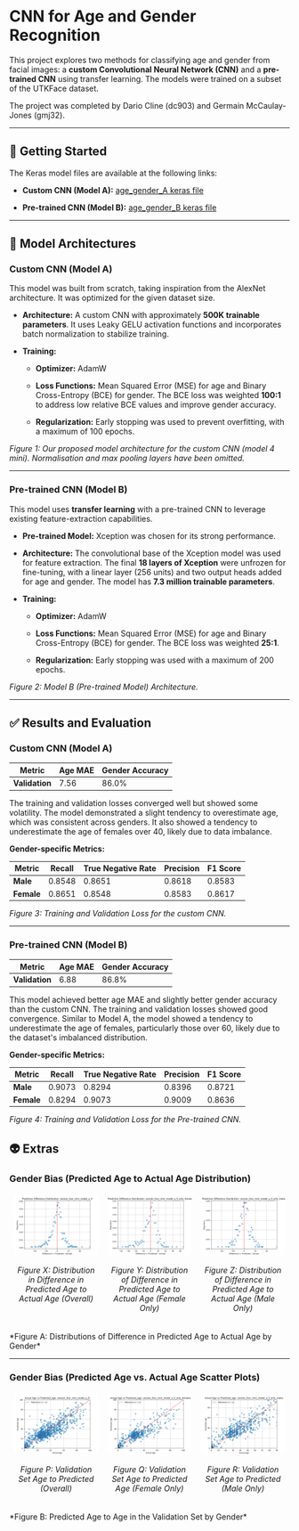 # CNN for Age and Gender Recognition

This project explores two methods for classifying age and gender from facial images: a **custom Convolutional Neural Network (CNN)** and a **pre-trained CNN** using transfer learning. The models were trained on a subset of the UTKFace dataset.

The project was completed by Dario Cline (dc903) and Germain McCaulay-Jones (gmj32).

---

## 🚀 Getting Started

The Keras model files are available at the following links:

* **Custom CNN (Model A):** [age_gender_A keras file](https://drive.google.com/file/d/198wLmX6aJn18K-_UirdRHog-y1EYGa0x/view?usp=sharing)

* **Pre-trained CNN (Model B):** [age_gender_B keras file](https://drive.google.com/file/d/1lFd-2I3J-o9HCtBCnYpESllyQhhput5V/view?usp=sharing)

---

## 🧠 Model Architectures

### Custom CNN (Model A)

This model was built from scratch, taking inspiration from the AlexNet architecture. It was optimized for the given dataset size.

* **Architecture:** A custom CNN with approximately **500K trainable parameters**. It uses Leaky GELU activation functions and incorporates batch normalization to stabilize training.

* **Training:**

    * **Optimizer:** AdamW

    * **Loss Functions:** Mean Squared Error (MSE) for age and Binary Cross-Entropy (BCE) for gender. The BCE loss was weighted **100:1** to address low relative BCE values and improve gender accuracy.

    * **Regularization:** Early stopping was used to prevent overfitting, with a maximum of 100 epochs.


*Figure 1: Our proposed model architecture for the custom CNN (model 4 mini). Normalisation and max pooling layers have been omitted.*

---

### Pre-trained CNN (Model B)

This model uses **transfer learning** with a pre-trained CNN to leverage existing feature-extraction capabilities.

* **Pre-trained Model:** Xception was chosen for its strong performance.

* **Architecture:** The convolutional base of the Xception model was used for feature extraction. The final **18 layers of Xception** were unfrozen for fine-tuning, with a linear layer (256 units) and two output heads added for age and gender. The model has **7.3 million trainable parameters**.

* **Training:**

    * **Optimizer:** AdamW

    * **Loss Functions:** Mean Squared Error (MSE) for age and Binary Cross-Entropy (BCE) for gender. The BCE loss was weighted **25:1**.

    * **Regularization:** Early stopping was used with a maximum of 200 epochs.

*Figure 2: Model B (Pre-trained Model) Architecture.*

---

## ✅ Results and Evaluation

### Custom CNN (Model A)

| Metric | Age MAE | Gender Accuracy |
| ------ | ------- | --------------- |
| **Validation** | 7.56 | 86.0% |

The training and validation losses converged well but showed some volatility. The model demonstrated a slight tendency to overestimate age, which was consistent across genders. It also showed a tendency to underestimate the age of females over 40, likely due to data imbalance.

**Gender-specific Metrics:**

| Metric | Recall | True Negative Rate | Precision | F1 Score |
| ------ | ------ | ------------------ | --------- | -------- |
| **Male** | 0.8548 | 0.8651 | 0.8618 | 0.8583 |
| **Female** | 0.8651 | 0.8548 | 0.8583 | 0.8617 |

*Figure 3: Training and Validation Loss for the custom CNN.*

---

### Pre-trained CNN (Model B)

| Metric | Age MAE | Gender Accuracy |
| ------ | ------- | --------------- |
| **Validation** | 6.88 | 86.8% |

This model achieved better age MAE and slightly better gender accuracy than the custom CNN. The training and validation losses showed good convergence. Similar to Model A, the model showed a tendency to underestimate the age of females, particularly those over 60, likely due to the dataset's imbalanced distribution.

**Gender-specific Metrics:**

| Metric | Recall | True Negative Rate | Precision | F1 Score |
| ------ | ------ | ------------------ | --------- | -------- |
| **Male** | 0.9073 | 0.8294 | 0.8396 | 0.8721 |
| **Female** | 0.8294 | 0.9073 | 0.9009 | 0.8636 |

*Figure 4: Training and Validation Loss for the Pre-trained CNN.*


## 👽 Extras

### Gender Bias (Predicted Age to Actual Age Distribution)

<div style="display: flex; justify-content: space-around; flex-wrap: wrap;">
    <div style="width: 30%; text-align: center; margin-bottom: 20px;">
        <img src="images/age_distribution_version_four_mini_model_a_9.png" alt="Overall Age Difference Distribution" style="width: 100%; height: auto; border-radius: 8px;">
        <p><em>Figure X: Distribution in Difference in Predicted Age to Actual Age (Overall)</em></p>
    </div>
    <div style="width: 30%; text-align: center; margin-bottom: 20px;">
        <img src="images/age_distribution_version_four_mini_model_a_9_only_females.png" alt="Female Age Difference Distribution" style="width: 100%; height: auto; border-radius: 8px;">
        <p><em>Figure Y: Distribution of Difference in Predicted Age to Actual Age (Female Only)</em></p>
    </div>
    <div style="width: 30%; text-align: center; margin-bottom: 20px;">
        <img src="images/age_distribution_version_four_mini_model_a_9_only_males.png" alt="Male Age Difference Distribution" style="width: 100%; height: auto; border-radius: 8px;">
        <p><em>Figure Z: Distribution of Difference in Predicted Age to Actual Age (Male Only)</em></p>
    </div>
</div>
*Figure A: Distributions of Difference in Predicted Age to Actual Age by Gender*

---

### Gender Bias (Predicted Age vs. Actual Age Scatter Plots)

<div style="display: flex; justify-content: space-around; flex-wrap: wrap;">
    <div style="width: 30%; text-align: center; margin-bottom: 20px;">
        <img src="images/age_scatter_version_four_mini_model_a_9.png" alt="Overall Age Scatter Plot" style="width: 100%; height: auto; border-radius: 8px;">
        <p><em>Figure P: Validation Set Age to Predicted (Overall)</em></p>
    </div>
    <div style="width: 30%; text-align: center; margin-bottom: 20px;">
        <img src="images/age_scatter_version_four_mini_model_a_9_only_females.png" alt="Female Age Scatter Plot" style="width: 100%; height: auto; border-radius: 8px;">
        <p><em>Figure Q: Validation Set Age to Predicted Age (Female Only)</em></p>
    </div>
    <div style="width: 30%; text-align: center; margin-bottom: 20px;">
        <img src="images/age_scatter_version_four_mini_model_a_9_only_males.png" alt="Male Age Scatter Plot" style="width: 100%; height: auto; border-radius: 8px;">
        <p><em>Figure R: Validation Set Age to Predicted (Male Only)</em></p>
    </div>
</div>
*Figure B: Predicted Age to Age in the Validation Set by Gender*

